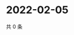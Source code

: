 # 2022-02-05

共 0 条

<!-- BEGIN WEIBO -->
<!-- 最后更新时间 Sat Feb 05 2022 01:00:56 GMT+0800 (China Standard Time) -->

<!-- END WEIBO -->
